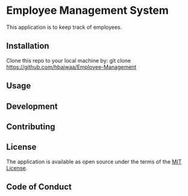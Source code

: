 
# Employee Management System

This application is to keep track of employees.


## Installation

Clone this repo to your local machine by:
git clone https://github.com/hbajwaa/Employee-Management

## Usage



## Development



## Contributing




## License

The application is available as open source under the terms of the [MIT License](https://opensource.org/licenses/MIT).

## Code of Conduct
